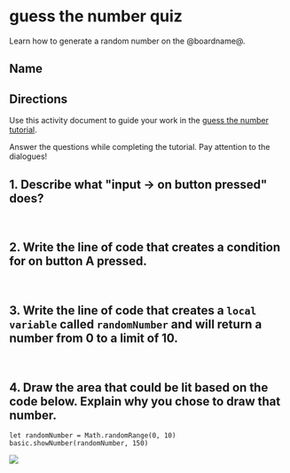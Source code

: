# guess the number quiz 

Learn how to generate a random number on the @boardname@.

## Name

## Directions

Use this activity document to guide your work in the [guess the number tutorial](/lessons/guess-the-number/activity).

Answer the questions while completing the tutorial. Pay attention to the dialogues!

## 1. Describe what "input -> on button pressed" does?

<br />

## 2. Write the line of code that creates a condition for on button A pressed.

<br />

## 3. Write the line of code that creates a `local variable` called `randomNumber` and will return a number from 0 to a limit of 10.

<br />

## 4. Draw the area that could be lit based on the code below. Explain why you chose to draw that number.

```blocks
let randomNumber = Math.randomRange(0, 10)
basic.showNumber(randomNumber, 150)
```

![](/static/mb/empty-microbit.png)

<br />


